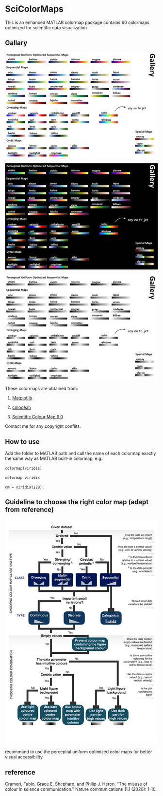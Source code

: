 # SciColorMaps

This is an enhanced MATLAB colormap package contains 60 colormaps optimized for scientific data visualization

## Gallary

![white background gallary](_cmgallary_W.png)

![black background gallary](_cmgallary_K.png)

![gray scaled](_cmgallary_G.png)

These colormaps are obtained from:

1. [Matplotlib](https://matplotlib.org/3.3.3/tutorials/colors/colormaps.html)

2. [cmocean](https://matplotlib.org/cmocean/)

3. [Scientific Colour Map 6.0](http://www.fabiocrameri.ch/colourmaps.php)

Contact me for any copyright conflits.

## How to use

Add the folder to MATLAB path and call the name of each colormap exactly the same way as MATLAB built-in colormap, e.g.:

`colormap(viridis)`

`colormap viridis`

`cm = viridis(128);`

## Guideline to choose the right color map (adapt from reference)

![guide line](_ColormapGuideline.png)

recommand to use the perceptial uniform optimized color maps for better visual accessibility

## reference

Crameri, Fabio, Grace E. Shephard, and Philip J. Heron. "The misuse of colour in science communication." Nature communications 11.1 (2020): 1-10.
